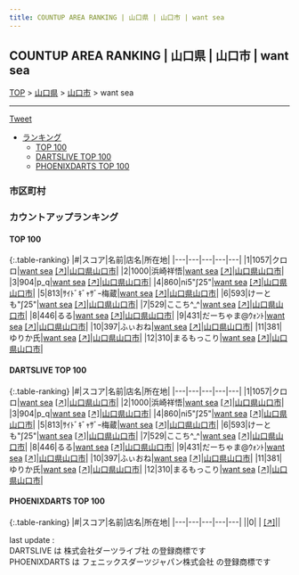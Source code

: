 ```yaml
---
title: COUNTUP AREA RANKING | 山口県 | 山口市 | want sea
---
```

## COUNTUP AREA RANKING | 山口県 | 山口市 | want sea

[TOP](/darts/rank/) > [山口県](/darts/rank/山口県/) > [山口市](/darts/rank/山口県/山口市/) > want sea

___

<a href="https://twitter.com/share?ref_src=twsrc%5Etfw" data-text="COUNTUP AREA RANKING | 山口県山口市want sea" class="twitter-share-button" data-hashtags="DARTSLIVE,PHOENIXDARTS,darts,ダーツ" data-show-count="false">Tweet</a>

* [ランキング](#カウントアップランキング)
    * [TOP 100](#top-100)
    * [DARTSLIVE TOP 100](#dartslive-top-100)
    * [PHOENIXDARTS TOP 100](#phoenixdarts-top-100)

### 市区町村

<ul>

</ul>

### カウントアップランキング

#### TOP 100



{:.table-ranking}
|#|スコア|名前|店名|所在地|
|---|---|---|---|---|
|1|1057|<span class="rank-name-dl">クロロ</span>|<a href="/darts/rank/shops/8d0fa533bea8413e25d56fb0e5c39bac.html">want sea</a> <a href="https://search.dartslive.com/jp/shop/8d0fa533bea8413e25d56fb0e5c39bac">[↗]</a>|<a href="/darts/rank/山口県/山口市">山口県山口市</a>|
|2|1000|<span class="rank-name-dl">浜崎祥悟</span>|<a href="/darts/rank/shops/8d0fa533bea8413e25d56fb0e5c39bac.html">want sea</a> <a href="https://search.dartslive.com/jp/shop/8d0fa533bea8413e25d56fb0e5c39bac">[↗]</a>|<a href="/darts/rank/山口県/山口市">山口県山口市</a>|
|3|904|<span class="rank-name-dl">p_q</span>|<a href="/darts/rank/shops/8d0fa533bea8413e25d56fb0e5c39bac.html">want sea</a> <a href="https://search.dartslive.com/jp/shop/8d0fa533bea8413e25d56fb0e5c39bac">[↗]</a>|<a href="/darts/rank/山口県/山口市">山口県山口市</a>|
|4|860|<span class="rank-name-dl">ni5&quot;∫25&quot;</span>|<a href="/darts/rank/shops/8d0fa533bea8413e25d56fb0e5c39bac.html">want sea</a> <a href="https://search.dartslive.com/jp/shop/8d0fa533bea8413e25d56fb0e5c39bac">[↗]</a>|<a href="/darts/rank/山口県/山口市">山口県山口市</a>|
|5|813|<span class="rank-name-dl">ｻｲﾄﾞｷﾞｬｻﾞｰ梅蔵</span>|<a href="/darts/rank/shops/8d0fa533bea8413e25d56fb0e5c39bac.html">want sea</a> <a href="https://search.dartslive.com/jp/shop/8d0fa533bea8413e25d56fb0e5c39bac">[↗]</a>|<a href="/darts/rank/山口県/山口市">山口県山口市</a>|
|6|593|<span class="rank-name-dl">けーとも&quot;∫25&quot;</span>|<a href="/darts/rank/shops/8d0fa533bea8413e25d56fb0e5c39bac.html">want sea</a> <a href="https://search.dartslive.com/jp/shop/8d0fa533bea8413e25d56fb0e5c39bac">[↗]</a>|<a href="/darts/rank/山口県/山口市">山口県山口市</a>|
|7|529|<span class="rank-name-dl">ここち︎^_^</span>|<a href="/darts/rank/shops/8d0fa533bea8413e25d56fb0e5c39bac.html">want sea</a> <a href="https://search.dartslive.com/jp/shop/8d0fa533bea8413e25d56fb0e5c39bac">[↗]</a>|<a href="/darts/rank/山口県/山口市">山口県山口市</a>|
|8|446|<span class="rank-name-dl">るる</span>|<a href="/darts/rank/shops/8d0fa533bea8413e25d56fb0e5c39bac.html">want sea</a> <a href="https://search.dartslive.com/jp/shop/8d0fa533bea8413e25d56fb0e5c39bac">[↗]</a>|<a href="/darts/rank/山口県/山口市">山口県山口市</a>|
|9|431|<span class="rank-name-dl">だーちゃま@ｳｫﾝﾄ</span>|<a href="/darts/rank/shops/8d0fa533bea8413e25d56fb0e5c39bac.html">want sea</a> <a href="https://search.dartslive.com/jp/shop/8d0fa533bea8413e25d56fb0e5c39bac">[↗]</a>|<a href="/darts/rank/山口県/山口市">山口県山口市</a>|
|10|397|<span class="rank-name-dl">ふぃおね</span>|<a href="/darts/rank/shops/8d0fa533bea8413e25d56fb0e5c39bac.html">want sea</a> <a href="https://search.dartslive.com/jp/shop/8d0fa533bea8413e25d56fb0e5c39bac">[↗]</a>|<a href="/darts/rank/山口県/山口市">山口県山口市</a>|
|11|381|<span class="rank-name-dl">ゆりか氏</span>|<a href="/darts/rank/shops/8d0fa533bea8413e25d56fb0e5c39bac.html">want sea</a> <a href="https://search.dartslive.com/jp/shop/8d0fa533bea8413e25d56fb0e5c39bac">[↗]</a>|<a href="/darts/rank/山口県/山口市">山口県山口市</a>|
|12|310|<span class="rank-name-dl">まるもっこり</span>|<a href="/darts/rank/shops/8d0fa533bea8413e25d56fb0e5c39bac.html">want sea</a> <a href="https://search.dartslive.com/jp/shop/8d0fa533bea8413e25d56fb0e5c39bac">[↗]</a>|<a href="/darts/rank/山口県/山口市">山口県山口市</a>|


#### DARTSLIVE TOP 100



{:.table-ranking}
|#|スコア|名前|店名|所在地|
|---|---|---|---|---|
|1|1057|<span class="rank-name-dl">クロロ</span>|<a href="/darts/rank/shops/8d0fa533bea8413e25d56fb0e5c39bac.html">want sea</a> <a href="https://search.dartslive.com/jp/shop/8d0fa533bea8413e25d56fb0e5c39bac">[↗]</a>|<a href="/darts/rank/山口県/山口市">山口県山口市</a>|
|2|1000|<span class="rank-name-dl">浜崎祥悟</span>|<a href="/darts/rank/shops/8d0fa533bea8413e25d56fb0e5c39bac.html">want sea</a> <a href="https://search.dartslive.com/jp/shop/8d0fa533bea8413e25d56fb0e5c39bac">[↗]</a>|<a href="/darts/rank/山口県/山口市">山口県山口市</a>|
|3|904|<span class="rank-name-dl">p_q</span>|<a href="/darts/rank/shops/8d0fa533bea8413e25d56fb0e5c39bac.html">want sea</a> <a href="https://search.dartslive.com/jp/shop/8d0fa533bea8413e25d56fb0e5c39bac">[↗]</a>|<a href="/darts/rank/山口県/山口市">山口県山口市</a>|
|4|860|<span class="rank-name-dl">ni5&quot;∫25&quot;</span>|<a href="/darts/rank/shops/8d0fa533bea8413e25d56fb0e5c39bac.html">want sea</a> <a href="https://search.dartslive.com/jp/shop/8d0fa533bea8413e25d56fb0e5c39bac">[↗]</a>|<a href="/darts/rank/山口県/山口市">山口県山口市</a>|
|5|813|<span class="rank-name-dl">ｻｲﾄﾞｷﾞｬｻﾞｰ梅蔵</span>|<a href="/darts/rank/shops/8d0fa533bea8413e25d56fb0e5c39bac.html">want sea</a> <a href="https://search.dartslive.com/jp/shop/8d0fa533bea8413e25d56fb0e5c39bac">[↗]</a>|<a href="/darts/rank/山口県/山口市">山口県山口市</a>|
|6|593|<span class="rank-name-dl">けーとも&quot;∫25&quot;</span>|<a href="/darts/rank/shops/8d0fa533bea8413e25d56fb0e5c39bac.html">want sea</a> <a href="https://search.dartslive.com/jp/shop/8d0fa533bea8413e25d56fb0e5c39bac">[↗]</a>|<a href="/darts/rank/山口県/山口市">山口県山口市</a>|
|7|529|<span class="rank-name-dl">ここち︎^_^</span>|<a href="/darts/rank/shops/8d0fa533bea8413e25d56fb0e5c39bac.html">want sea</a> <a href="https://search.dartslive.com/jp/shop/8d0fa533bea8413e25d56fb0e5c39bac">[↗]</a>|<a href="/darts/rank/山口県/山口市">山口県山口市</a>|
|8|446|<span class="rank-name-dl">るる</span>|<a href="/darts/rank/shops/8d0fa533bea8413e25d56fb0e5c39bac.html">want sea</a> <a href="https://search.dartslive.com/jp/shop/8d0fa533bea8413e25d56fb0e5c39bac">[↗]</a>|<a href="/darts/rank/山口県/山口市">山口県山口市</a>|
|9|431|<span class="rank-name-dl">だーちゃま@ｳｫﾝﾄ</span>|<a href="/darts/rank/shops/8d0fa533bea8413e25d56fb0e5c39bac.html">want sea</a> <a href="https://search.dartslive.com/jp/shop/8d0fa533bea8413e25d56fb0e5c39bac">[↗]</a>|<a href="/darts/rank/山口県/山口市">山口県山口市</a>|
|10|397|<span class="rank-name-dl">ふぃおね</span>|<a href="/darts/rank/shops/8d0fa533bea8413e25d56fb0e5c39bac.html">want sea</a> <a href="https://search.dartslive.com/jp/shop/8d0fa533bea8413e25d56fb0e5c39bac">[↗]</a>|<a href="/darts/rank/山口県/山口市">山口県山口市</a>|
|11|381|<span class="rank-name-dl">ゆりか氏</span>|<a href="/darts/rank/shops/8d0fa533bea8413e25d56fb0e5c39bac.html">want sea</a> <a href="https://search.dartslive.com/jp/shop/8d0fa533bea8413e25d56fb0e5c39bac">[↗]</a>|<a href="/darts/rank/山口県/山口市">山口県山口市</a>|
|12|310|<span class="rank-name-dl">まるもっこり</span>|<a href="/darts/rank/shops/8d0fa533bea8413e25d56fb0e5c39bac.html">want sea</a> <a href="https://search.dartslive.com/jp/shop/8d0fa533bea8413e25d56fb0e5c39bac">[↗]</a>|<a href="/darts/rank/山口県/山口市">山口県山口市</a>|


#### PHOENIXDARTS TOP 100



{:.table-ranking}
|#|スコア|名前|店名|所在地|
|---|---|---|---|---|
||0|<span class="rank-name-dl"> </span>|<a href="/darts/rank/shops/.html"></a> <a href="">[↗]</a>|<a href="/darts/rank//"></a>|


<div class="footer border-top border-gray-light mt-5 pt-3 text-right text-gray">
    last update : <span style="font-weight: italic" id="foot_last_modified"></span><br />
    DARTSLIVE は 株式会社ダーツライブ社 の登録商標です<br />
    PHOENIXDARTS は フェニックスダーツジャパン株式会社 の登録商標です<br />
</div>

<script src="https://cdnjs.cloudflare.com/ajax/libs/jquery.tablesorter/2.31.3/js/jquery.tablesorter.min.js" integrity="sha512-qzgd5cYSZcosqpzpn7zF2ZId8f/8CHmFKZ8j7mU4OUXTNRd5g+ZHBPsgKEwoqxCtdQvExE5LprwwPAgoicguNg==" crossorigin="anonymous" referrerpolicy="no-referrer"></script>
<link rel="stylesheet" href="https://cdnjs.cloudflare.com/ajax/libs/jquery.tablesorter/2.31.3/css/theme.default.min.css" integrity="sha512-wghhOJkjQX0Lh3NSWvNKeZ0ZpNn+SPVXX1Qyc9OCaogADktxrBiBdKGDoqVUOyhStvMBmJQ8ZdMHiR3wuEq8+w==" crossorigin="anonymous" referrerpolicy="no-referrer" />
<script>
$(function() {
    $(".table-ranking").tablesorter({sortList:[[0, 0]]});
    $("#foot_last_modified").text(formatDate(new Date(document.lastModified), 'yyyy-MM-dd HH:mm:ss'));
});
</script>

<script async src="https://platform.twitter.com/widgets.js" charset="utf-8"></script>